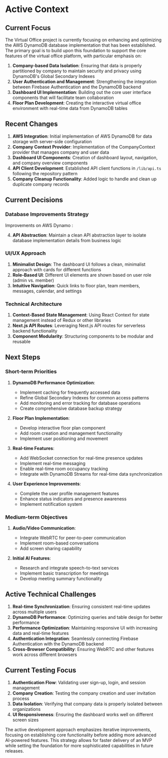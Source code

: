 # Active Context

## Current Focus

The Virtual Office project is currently focusing on enhancing and optimizing the AWS DynamoDB database implementation that has been established. The primary goal is to build upon this foundation to support the core features of the virtual office platform, with particular emphasis on:

1. **Company-based Data Isolation**: Ensuring that data is properly partitioned by company to maintain security and privacy using DynamoDB's Global Secondary Indexes
2. **User Authentication and Management**: Strengthening the integration between Firebase Authentication and the DynamoDB backend
3. **Dashboard UI Implementation**: Building out the core user interface components that will facilitate team collaboration
4. **Floor Plan Development**: Creating the interactive virtual office environment with real-time data from DynamoDB tables

## Recent Changes

1. **AWS Integration**: Initial implementation of AWS DynamoDB for data storage with server-side configuration
2. **Company Context Provider**: Implementation of the CompanyContext provider that manages company and user data
3. **Dashboard UI Components**: Creation of dashboard layout, navigation, and company overview components
4. **API Client Development**: Established API client functions in `/lib/api.ts` following the repository pattern
5. **Company Cleanup Functionality**: Added logic to handle and clean up duplicate company records

## Current Decisions

### Database Improvements Strategy

Improvements on AWS Dynamo :

4. **API Abstraction**: Maintain a clean API abstraction layer to isolate database implementation details from business logic

### UI/UX Approach

1. **Minimalist Design**: The dashboard UI follows a clean, minimalist approach with cards for different functions
2. **Role-Based UI**: Different UI elements are shown based on user role (admin vs. member)
3. **Intuitive Navigation**: Quick links to floor plan, team members, messages, calendar, and settings

### Technical Architecture

1. **Context-Based State Management**: Using React Context for state management instead of Redux or other libraries
2. **Next.js API Routes**: Leveraging Next.js API routes for serverless backend functionality
3. **Component Modularity**: Structuring components to be modular and reusable

## Next Steps

### Short-term Priorities

1. **DynamoDB Performance Optimization**: 
   - Implement caching for frequently accessed data
   - Refine Global Secondary Indexes for common access patterns
   - Add monitoring and error tracking for database operations
   - Create comprehensive database backup strategy

2. **Floor Plan Implementation**:
   - Develop interactive floor plan component
   - Add room creation and management functionality
   - Implement user positioning and movement

3. **Real-time Features**:
   - Add WebSocket connection for real-time presence updates
   - Implement real-time messaging
   - Enable real-time room occupancy tracking
   - Integrate with DynamoDB Streams for real-time data synchronization

4. **User Experience Improvements**:
   - Complete the user profile management features
   - Enhance status indicators and presence awareness
   - Implement notification system

### Medium-term Objectives

1. **Audio/Video Communication**:
   - Integrate WebRTC for peer-to-peer communication
   - Implement room-based conversations
   - Add screen sharing capability

2. **Initial AI Features**:
   - Research and integrate speech-to-text services
   - Implement basic transcription for meetings
   - Develop meeting summary functionality

## Active Technical Challenges

1. **Real-time Synchronization**: Ensuring consistent real-time updates across multiple users
2. **DynamoDB Performance**: Optimizing queries and table design for better performance
3. **Performance Optimization**: Maintaining responsive UI with increasing data and real-time features
4. **Authentication Integration**: Seamlessly connecting Firebase Authentication with the DynamoDB backend
5. **Cross-Browser Compatibility**: Ensuring WebRTC and other features work across different browsers

## Current Testing Focus

1. **Authentication Flow**: Validating user sign-up, login, and session management
2. **Company Creation**: Testing the company creation and user invitation process
3. **Data Isolation**: Verifying that company data is properly isolated between organizations
4. **UI Responsiveness**: Ensuring the dashboard works well on different screen sizes

The active development approach emphasizes iterative improvements, focusing on establishing core functionality before adding more advanced AI-powered features. This strategy allows for faster delivery of an MVP while setting the foundation for more sophisticated capabilities in future releases.
